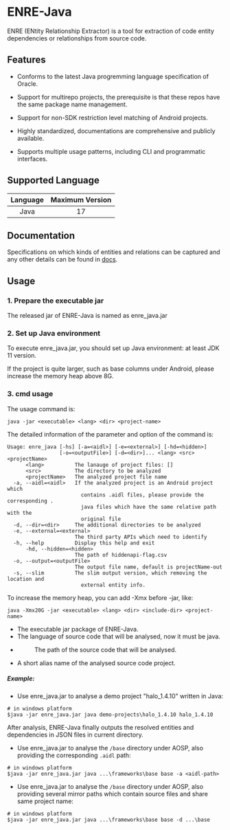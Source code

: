 # ENRE-Java
ENRE (ENtity Relationship Extractor) is a tool for extraction of code entity dependencies or relationships from source code. 

## Features

* Conforms to the latest Java progremming language specification of Oracle.

* Support for multirepo projects, the prerequisite is that these repos have the same package name management.

* Support for non-SDK restriction level matching of Android projects.

* Highly standardized, documentations are comprehensive and publicly available.

* Supports multiple usage patterns, including CLI and programmatic interfaces.

## Supported Language

|  Language  | Maximum Version |
|:----------:|:---------------:|
|    Java    |       17        |

## Documentation

Specifications on which kinds of entities and relations can be captured and any other details can be found in [docs](docs/README.md).

## Usage

### 1. Prepare the executable jar

The released jar of ENRE-Java is named as enre_java.jar

### 2. Set up Java environment

To execute enre_java.jar, you should set up Java environment: at least JDK 11 version. 

If the project is quite larger, such as base columns under Android, please increase the memory heap above 8G.

### 3. cmd usage

The usage command is:

```text
java -jar <executable> <lang> <dir> <project-name>
```

The detailed information of the parameter and option of the command is:

```text
Usage: enre_java [-hs] [-a=<aidl>] [-e=<external>] [-hd=<hidden>]
                 [-o=<outputFile>] [-d=<dir>]... <lang> <src> <projectName>
      <lang>          The lanauge of project files: []
      <src>           The directory to be analyzed
      <projectName>   The analyzed project file name
  -a, --aidl=<aidl>   If the analyzed project is an Android project which
                        contains .aidl files, please provide the corresponding .
                        java files which have the same relative path with the
                        original file
  -d, --dir=<dir>     The additional directories to be analyzed
  -e, --external=<external>
                      The third party APIs which need to identify
  -h, --help          Display this help and exit
      -hd, --hidden=<hidden>
                      The path of hiddenapi-flag.csv
  -o, --output=<outputFile>
                      The output file name, default is projectName-out
  -s, --slim          The slim output version, which removing the location and
                        external entity info.
```

To increase the memory heap, you can add -Xmx before -jar, like: 

```text
java -Xmx20G -jar <executable> <lang> <dir> <include-dir> <project-name>
```

- <executable> The executable jar package of ENRE-Java.
- <lang> The language of source code that will be analysed, now it must be java.
- <dir> The path of the source code that will be analysed.
- <project-name> A short alias name of the analysed source code project.

##### Example:

- Use enre_java.jar to analyse a demo project "halo_1.4.10" written in Java:

```text
# in windows platform
$java -jar enre_java.jar java demo-projects\halo_1.4.10 halo_1.4.10
```

After analysis, ENRE-Java finally outputs the resolved entities and dependencies in JSON files in current directory.

- Use enre_java.jar to analyse the `/base` directory under AOSP, also providing the corresponding `.aidl` path:

```text
# in windows platform
$java -jar enre_java.jar java ...\frameworks\base base -a <aidl-path>
```

- Use enre_java.jar to analyse the `/base` directory under AOSP, also providing several mirror paths which contain source files and share same project name:

```text
# in windows platform
$java -jar enre_java.jar java ...\frameworks\base base -d ...\base
```
